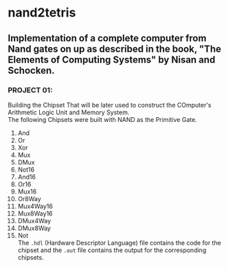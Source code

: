 # nand2tetris

## Implementation of a complete computer from Nand gates on up as described in the book, "The Elements of Computing Systems" by Nisan and Schocken.  

### PROJECT 01:  
Building the Chipset That will be later used to construct the COmputer's Arithmetic Logic Unit and Memory System.  
The following Chipsets were built with NAND as the Primitive Gate.  
1. And  
2. Or  
3. Xor  
4. Mux  
5. DMux  
6. Not16  
7. And16  
8. Or16  
9. Mux16  
10. Or8Way  
11. Mux4Way16  
12. Mux8Way16  
13. DMux4Way  
14. DMux8Way  
15. Not  
The `.hdl` (Hardware Descriptor Language) file contains the code for the chipset and the `.out` file contains the output for the corresponding chipsets. 
